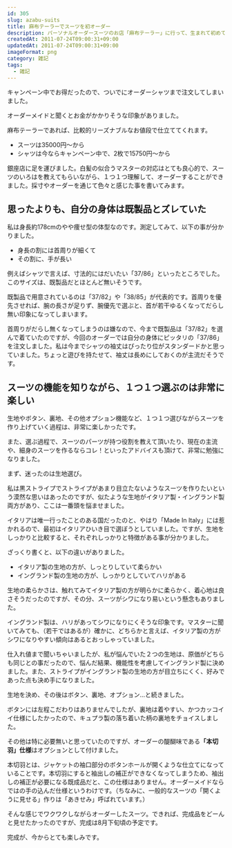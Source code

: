 ```yaml
---
id: 305
slug: azabu-suits
title: 麻布テーラーでスーツを初オーダー
description: パーソナルオーダースーツのお店「麻布テーラー」に行って、生まれて初めてオーダーメイドのスーツを注文しました。
createdAt: 2011-07-24T09:00:31+09:00
updatedAt: 2011-07-24T09:00:31+09:00
imageFormat: png
category: 雑記
tags:
  - 雑記
---
```


キャンペーン中でお得だったので、ついでにオーダーシャツまで注文してしまいました。

<app-external-link title="麻布テーラー" note="オーダースーツ・オーダーシャツの麻布テーラー" link="https://azabutailor.com/" img-file-name="azabutailor.png"></app-external-link>

オーダーメイドと聞くとお金がかかりそうな印象がありました。

麻布テーラーであれば、比較的リーズナブルなお値段で仕立ててくれます。

* スーツは35000円～から
* シャツは今ならキャンペーン中で、2枚で15750円～から

銀座店に足を運びました。白髪の似合うマスターの対応はとても良心的で、スーツのいろはを教えてもらいながら、１つ１つ理解して、オーダーすることができました。採寸やオーダーを通じて色々と感じた事を書いてみます。

## 思ったよりも、自分の身体は既製品とズレていた

私は身長約178cmのやや痩せ型の体型なのです。測定してみて、以下の事が分かりました。

* 身長の割には首周りが細くて
* その割に、手が長い

例えばシャツで言えば、寸法的にはだいたい「37/86」といったところでした。このサイズは、既製品だとほとんど無いそうです。

既製品で用意されているのは「37/82」や「38/85」が代表的です。首周りを優先させれば、腕の長さが足りず、腕優先で選ぶと、首が若干ゆるくなってだらし無い印象になってしまいます。

首周りがだらし無くなってしまうのは嫌なので、今まで既製品は「37/82」を選んで着ていたのですが、今回のオーダーでは自分の身体にピッタリの「37/86」を注文しました。私は今までシャツの袖丈はぴったり位がスタンダードかと思っていました。ちょっと遊びを持たせて、袖丈は長めにしておくのが主流だそうです。

## スーツの機能を知りながら、１つ１つ選ぶのは非常に楽しい

生地やボタン、裏地、その他オプション機能など、１つ１つ選びながらスーツを作り上げていく過程は、非常に楽しかったです。

また、選ぶ過程で、スーツのパーツが持つ役割を教えて頂いたり、現在の主流や、細身のスーツを作るならコレ！といったアドバイスも頂けて、非常に勉強になりました。

まず、迷ったのは生地選び。

私は黒ストライプでストライプがあまり目立たないようなスーツを作りたいという漠然な思いはあったのですが、似たような生地がイタリア製・イングランド製両方があり、ここは一番頭を悩ませました。

イタリアは唯一行ったことのある国だったのと、やはり「Made In Italy」には惹かれるので、最初はイタリアひいき目で選ぼうとしていました。ですが、生地をしっかりと比較すると、それぞれしっかりと特徴がある事が分かりました。

ざっくり書くと、以下の違いがありました。

* イタリア製の生地の方が、しっとりしていて柔らかい
* イングランド製の生地の方が、しっかりとしていてハリがある

生地の柔らかさは、触れてみてイタリア製の方が明らかに柔らかく、着心地は良さそうだったのですが、その分、スーツがシワになり易いという懸念もありました。

イングランド製は、ハリがあってシワになりにくそうな印象です。マスターに聞いてみても、（若干ではあるが）確かに、どちらかと言えば、イタリア製の方がシワになりやすい傾向はあるとおっしゃっていました。

仕入れ値まで聞いちゃいましたが、私が悩んでいた２つの生地は、原価がどちらも同じとの事だったので、悩んだ結果、機能性を考慮してイングランド製に決めました。また、ストライプがイングランド製の生地の方が目立ちにくく、好みであった点も決め手になりました。

生地を決め、その後はボタン、裏地、オプション…と続きました。

ボタンには左程こだわりはありませんでしたが、裏地は着やすい、かつカッコイイ仕様にしたかったので、キュプラ製の落ち着いた柄の裏地をチョイスしました。

その他は特に必要無いと思っていたのですが、オーダーの醍醐味である<strong>「本切羽」仕様</strong>はオプションとして付けました。

本切羽とは、ジャケットの袖口部分のボタンホールが開くような仕立てになっていることです。本切羽にすると袖出しの補正ができなくなってしまうため、袖出しの補正が必要になる既成品だと、この仕様はありません。オーダーメイドならではの手の込んだ仕様というわけです。（ちなみに、一般的なスーツの「開くように見せる」作りは「あきせみ」呼ばれています。）

そんな感じでワクワクしながらオーダーしたスーツ。できれば、完成品をどーんと見せたかったのですが、完成は8月下旬頃の予定です。

完成が、今からとても楽しみです。
